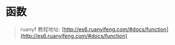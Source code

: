 函数
===

> ruanyf 教程地址: [http://es6.ruanyifeng.com/#docs/function](http://es6.ruanyifeng.com/#docs/function)
